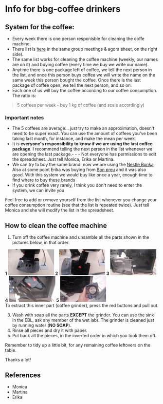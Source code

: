 # Info for bbg-coffee drinkers
## System for the coffee:
- Every week there is one person responisble for cleaning the coffe machine.
- There list is [here](https://docs.google.com/spreadsheets/d/1fA5wBTpkHbuZXG3J1i39s_XP5k__pzl_qwYGCRwjgvI/edit#gid=1753640121) in the same group meetings & agora sheet, on the right side).
- The same list works for cleaning the coffee machine (weekly, our names are on it) and buying coffee (every time we buy we write our name).
- Anytime there is one package left of coffee, we tell the next person in the list, and once this person buys coffee we will write the name on the same week this person bought the coffee. Once there is the last package of coffee open, we tell the next person, and so on.
- Each one of us will buy the coffee according to our coffee consumption. The ratio is:

>5 coffees per week - buy 1 kg of coffee (and scale accordingly) 

### Important notes
- The 5 coffees are average... just try to make an approximation, doesn't need to be super exact. You can use the amount of coffees you've been taking last month, for instance, and make the mean per week.
- It is **everyone's responsibility to know if we are using the last coffee package**. I recommend telling the next person in the list whenever we are opening the last package.- - - Not everyone has permissions to edit the spreadsheet. Just tell Monica, Erika or Martina.
- We can try to buy the same brand: now we are using the [Nestle Bonka](https://www.amazon.es/Bonka-428221-Caf%C3%A9-grano-Natural/dp/B00XA1QNAM/ref=asc_df_B00XA1QNAM/?tag=googshopes-21&linkCode=df0&hvadid=366311326534&hvpos=&hvnetw=g&hvrand=6258043893641885346&hvpone=&hvptwo=&hvqmt=&hvdev=c&hvdvcmdl=&hvlocint=&hvlocphy=1005424&hvtargid=pla-790606492934&th=1). Also at some point Erika was buying from [Bon preu](https://www.compraonline.bonpreuesclat.cat/products/83654/details) and it was also good. With this system we would buy like once a year, enough time to find where to buy these brands 
- If you drink coffee very rarely, I think you don't need to enter the system, we can invite you 

Feel free to add or remove yourself from the list whenever you change your coffee consumption routine (see that the list is repeated twice). Just tell Monica and she will modify the list in the spreadsheet.

## How to clean the coffee machine
1. Turn off the coffee machine and unsamble all the parts shown in the pictures below, in that order:
   
  **1** <img src="../assets/images/coffee1.jpg" alt= “coffee1” width="30%" height="30%">
  **2** <img src="../assets/images/coffee2.jpg" alt= “coffee2” width="30%" height="30%">
  **3** <img src="../assets/images/coffee3.jpg" alt= “coffee3” width="30%" height="30%">\
  **4** <img src="../assets/images/coffee4.jpg" alt= “coffee4” width="30%" height="30%">
  **5**  <img src="../assets/images/coffee5.jpg" alt= “coffee5” width="30%" height="30%">\
  To extract this inner part (coffee grinder),  press the red buttons and pull out.  
   
3. Wash with soap all the parts **EXCEPT** the grinder. You can use the sink in the EBL, ask any member of the wet lab). The grinder is cleaned just by running water (**NO SOAP**).
4. Rinse all pieces and dry it with paper.
5. Put back all the pieces, in the inverted order in which you took them off.

Remember to tidy up a little bit, for any remaining coffee leftovers on the table.

Thanks a lot!

## References

- Monica
- Martina
- Erika
